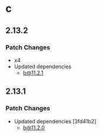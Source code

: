 # c

## 2.13.2

### Patch Changes

- x4
- Updated dependencies
  - b@11.2.1

## 2.13.1

### Patch Changes

- Updated dependencies [3fd41b2]
  - b@11.2.0
